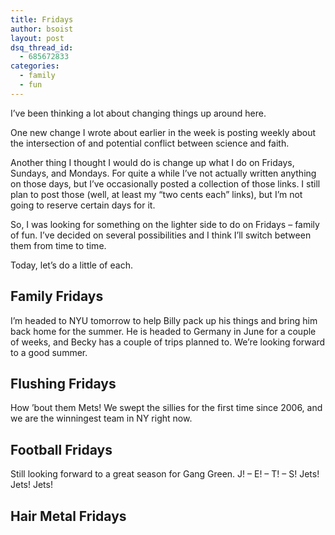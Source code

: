 ```yaml
---
title: Fridays
author: bsoist
layout: post
dsq_thread_id:
  - 685672833
categories:
  - family
  - fun
---
```

I&#8217;ve been thinking a lot about changing things up around here.

One new change I wrote about earlier in the week is posting weekly about the intersection of and potential conflict between science and faith.

Another thing I thought I would do is change up what I do on Fridays, Sundays, and Mondays. For quite a while I&#8217;ve not actually written anything on those days, but I&#8217;ve occasionally posted a collection of those links. I still plan to post those (well, at least my &#8220;two cents each&#8221; links), but I&#8217;m not going to reserve certain days for it.

So, I was looking for something on the lighter side to do on Fridays &#8211; family of fun. I&#8217;ve decided on several possibilities and I think I&#8217;ll switch between them from time to time.

Today, let&#8217;s do a little of each.

## Family Fridays

I&#8217;m headed to NYU tomorrow to help Billy pack up his things and bring him back home for the summer. He is headed to Germany in June for a couple of weeks, and Becky has a couple of trips planned to. We&#8217;re looking forward to a good summer.

## Flushing Fridays

How &#8217;bout them Mets! We swept the sillies for the first time since 2006, and we are the winningest team in NY right now.

## Football Fridays

Still looking forward to a great season for Gang Green. J! &#8211; E! &#8211; T! &#8211; S! Jets! Jets! Jets!

## Hair Metal Fridays
